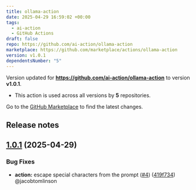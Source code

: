 ```yaml
---
title: ollama-action
date: 2025-04-29 16:59:02 +00:00
tags:
  - ai-action
  - GitHub Actions
draft: false
repo: https://github.com/ai-action/ollama-action
marketplace: https://github.com/marketplace/actions/ollama-action
version: v1.0.1
dependentsNumber: "5"
---
```



Version updated for **https://github.com/ai-action/ollama-action** to version **v1.0.1**.
- This action is used across all versions by **5** repositories.

Go to the [GitHub Marketplace](https://github.com/marketplace/actions/ollama-action) to find the latest changes.

## Release notes

## [1.0.1](https://github.com/ai-action/ollama-action/compare/v1.0.0...v1.0.1) (2025-04-29)

### Bug Fixes

* **action:** escape special characters from the prompt ([#4](https://github.com/ai-action/ollama-action/issues/4)) ([419f734](https://github.com/ai-action/ollama-action/commit/419f734a60a0b7ab7f218fed27cea24cf91947e7)) @jacobtomlinson
